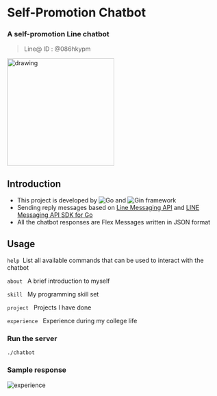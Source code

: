# Self-Promotion Chatbot
### A self-promotion Line chatbot

> Line@ ID : @086hkypm
<img src="https://qr-official.line.me/sid/L/086hkypm.png" alt="drawing" width="250"/>

## Introduction
- This project is developed by ![Go](https://img.shields.io/badge/go-%2300ADD8.svg?logo=go&logoColor=white) and ![Gin](https://img.shields.io/badge/-Gin-00ADD8?link=https://github.com/gin-gonic/gin) framework
- Sending reply messages based on [Line Messaging API](https://developers.line.biz/en/docs/messaging-api/) and [LINE Messaging API SDK for Go](https://github.com/line/line-bot-sdk-go)
- All the chatbot responses are Flex Messages written in JSON format

## Usage
`help`&nbsp; List all available commands that can be used to interact with the chatbot

`about` &nbsp; A brief introduction to myself

`skill` &nbsp; My programming skill set

`project` &nbsp; Projects I have done

`experience` &nbsp; Experience during my college life

### Run the server
```
./chatbot
```

### Sample response
![experience](https://user-images.githubusercontent.com/64295913/166112740-7adfa861-1aff-4b2e-be71-06b0e37951d5.png)
